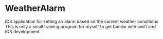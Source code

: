 # WeatherAlarm
iOS application for setting an alarm based on the current weather conditions
This is only a small training program for myself to get familar with swift and iOS development. 
